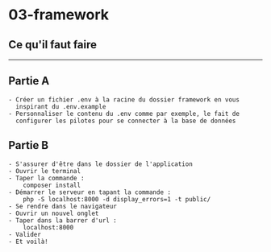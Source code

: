 # 03-framework

## Ce qu'il faut faire

---

## Partie A

    - Créer un fichier .env à la racine du dossier framework en vous 
      inspirant du .env.example
    - Personnaliser le contenu du .env comme par exemple, le fait de  
      configurer les pilotes pour se connecter à la base de données

## Partie B

    - S'assurer d'être dans le dossier de l'application
    - Ouvrir le terminal
    - Taper la commande : 
        composer install
    - Démarrer le serveur en tapant la commande : 
        php -S localhost:8000 -d display_errors=1 -t public/
    - Se rendre dans le navigateur
    - Ouvrir un nouvel onglet
    - Taper dans la barrer d'url : 
        localhost:8000
    - Valider
    - Et voilà!